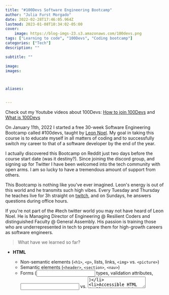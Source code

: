 ```yaml
---
title: "#100Devs Software Engineering Bootcamp"
author: "Julia Furst Morgado"
date: 2022-02-28T17:46:05.964Z
lastmod: 2023-01-08T10:34:02-05:00
cover:
    image: https://blog-imgs-23.s3.amazonaws.com/100devs.png
tags: ["Learning to code", "100Devs", "Coding bootcamp"]
categories: ["Tech"]
description: ""

subtitle: ""

image: 
images:



aliases:


---
```


Check out my Youtube videos about 100Devs: [How to join 100Devs](https://www.youtube.com/watch?v=MhUAKpF47GU) and [What is 100Devs](https://www.youtube.com/watch?v=HHAXlDu49rE)

On January 11th, 2022 I started a free 30-week Software Engineering Bootcamp called #100devs, taught by [Leon Noel](https://leonnoel.com/blog/100devs/). My goal in taking this course is to educate myself in all matters of coding and to successfully switch my career to that of a software developer by the end of the year.

I actually discovered this Bootcamp on Reddit just two days before the course start date (was it destiny?). Since joining the discord group, and signing up for Twitter I have been welcomed into the tech community with open arms. I am so lucky to have a tremendous amount of support from others.

This Bootcamp is nothing like you've ever imagined. Leon's energy is out of this world and he transmits such high vibes. Every Tuesday and Thursday he teaches live for 3h straight on [twitch](https://www.twitch.tv/learnwithleon), and on Sundays, he answers questions during office hours.

If you're not part of the #tech twitter world you may not have heard of Leon Noel. He is Managing Director of Engineering @ Resilient Coders and distinguished Faculty @ General Assembly. His passion is training those who are underrepresented in tech to prepare them for high-growth careers as software engineers.


> What have we learned so far?

-  **HTML**
    -  Non-semantic elements (`<h1>`, `<p>`, lists, links, `<img>` vs. `<picture>`)
    -  Semantic elements (`<header>`, `<section>`, `<nav>`)
    -  Forms (<input> types, validation attributes, <input type=”text”> vs. <textarea>)
    -  Accessible HTML (well-understood by screen readers)

-  **CSS**
    -  The box model
    -  Display value types (block, inline-block, inline, flex)
    -  Positioning (static, absolute, fixed, relative)
    -  Selectors (.class, element>element, element~element)
    -  Pseudo-classes (:hover, :active)
    -  Specificity, !important (and when to use !important responsibly)
    -  Responsive web design (media queries, relative units like em and rem, mobile-first design philosophy)
    -  Default stylesheet (normalize.css) and reset.css


-  **JavaScript**
    -  Values, types, and basic operators (arithmetic, assignment, comparison, difference between `==` and `===`)
    -  Variables
    -  Functions
    -  Event Listeners (addEventListener, onClick)


If you're just reading this right now and want to join it too there's still time! All his classes are recorded and posted on [Youtube](https://www.youtube.com/channel/UCGiRSHBdWuCgjgmPPz_13xw) and there is a catchup crew on Discord for those following along with the cohort, but can't join it live. 

**Here's the [discord group](https://discord.com/invite/zNxhjnmDPy) link if you want to start your tech journey like me!**

These links will help you follow along:
https://twitter.com/juliafmorgado/status/1515341428578267138?s=20&t=BvhjPkYqQfMrM6l-pJ4yrQ

The journey of becoming a Full Stack Developer has been amazing so far. I have connected with many folks, made online friends, and networked with professionals in the industry.

***
If you liked this article, go follow me on [Twitter](https://twitter.com/juliafmorgado) (where I share my tech journey) daily, connect with me on on [LinkedIn](https://www.linkedin.com/in/juliafmorgado/), check out my [IG](https://www.instagram.com/juliafmorgado/), and make sure to subscribe to my [Youtube](https://www.youtube.com/c/JuliaFMorgado) channel for more amazing content!!
